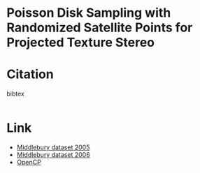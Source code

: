 # Poisson Disk Sampling with Randomized Satellite Points for Projected Texture Stereo


# Citation


bibtex
```
```

# Link
* [Middlebury dataset 2005](https://vision.middlebury.edu/stereo/data/scenes2005/)
* [Middlebury dataset 2006](https://vision.middlebury.edu/stereo/data/scenes2006/)
* [OpenCP](https://github.com/norishigefukushima/OpenCP)

